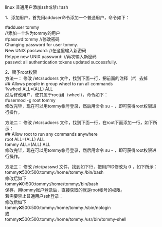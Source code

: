linux 普通用户添加ssh或禁止ssh  
  
1、添加用户，首先用adduser命令添加一个普通用户，命令如下：  
  
\#adduser tommy  
//添加一个名为tommy的用户  
\#passwd tommy //修改密码  
Changing password for user tommy.  
New UNIX password: //在这里输入新密码  
Retype new UNIX password: //再次输入新密码  
passwd: all authentication tokens updated successfully.

2、赋予root权限  
方法一： 修改 /etc/sudoers 文件，找到下面一行，把前面的注释（\#）去掉  
\#\# Allows people in group wheel to run all commands  
%wheel ALL=(ALL) ALL  
然后修改用户，使其属于root组（wheel），命令如下：  
\#usermod -g root tommy  
修改完毕，现在可以用tommy帐号登录，然后用命令 su - ，即可获得root权限进行操作。  
  
方法二： 修改 /etc/sudoers 文件，找到下面一行，在root下面添加一行，如下所示：  
\#\# Allow root to run any commands anywhere  
root ALL=(ALL) ALL  
tommy ALL=(ALL) ALL  
修改完毕，现在可以用tommy帐号登录，然后用命令 su - ，即可获得root权限进行操作。  
  
方法三： 修改 /etc/passwd 文件，找到如下行，把用户ID修改为 0 ，如下所示：  
tommy:x:500:500:tommy:/home/tommy:/bin/bash  
修改后如下  
tommy:x:0:500:tommy:/home/tommy:/bin/bash  
保存，用tommy账户登录后，直接获取的就是root帐号的权限。  
若需要禁止普通用户ssh登录：  
修改后如下  
tommy:x:500:500:tommy:/home/tommy:/sbin/nologin  
或  
tommy:x:500:500:tommy:/home/tommy:/usr/bin/tommy-shell
